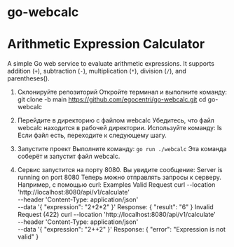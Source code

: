 # go-webcalc
# Arithmetic Expression Calculator
A simple Go web service to evaluate arithmetic expressions. It supports addition (`+`), subtraction (`-`), multiplication (`*`), division (`/`), and parentheses().

1. Склонируйте репозиторий
Откройте терминал и выполните команду:
git clone -b main https://github.com/egocentri/go-webcalc.git
cd go-webcalc

2. Перейдите в директорию с файлом webcalc
Убедитесь, что файл webcalc находится в рабочей директории. Используйте команду:
ls
Если файл есть, переходите к следующему шагу.

3. Запустите проект
Выполните команду:
```go run ./webcalc```
Эта команда соберёт и запустит файл webcalc.

4. Сервис запустится на порту 8080. Вы увидите сообщение:
Server is running on port 8080
Теперь можно отправлять запросы к серверу. Например, с помощью curl:
Examples
Valid Request
curl --location 'http://localhost:8080/api/v1/calculate' \
--header 'Content-Type: application/json' \
--data '{
  "expression": "2+2*2"
}'
Response:
{
  "result": "6"
}
Invalid Request (422)
curl --location 'http://localhost:8080/api/v1/calculate' \
--header 'Content-Type: application/json' \
--data '{
  "expression": "2++2"
}'
Response:
{
  "error": "Expression is not valid"
}
